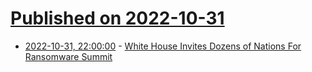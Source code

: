 # [Published on 2022-10-31](index.md)

* [2022-10-31, 22:00:00](https://yro.slashdot.org/story/22/10/31/2045225/white-house-invites-dozens-of-nations-for-ransomware-summit?utm_source=rss1.0mainlinkanon&utm_medium=feed) - [White House Invites Dozens of Nations For Ransomware Summit](https://yro.slashdot.org/story/22/10/31/2045225/white-house-invites-dozens-of-nations-for-ransomware-summit?utm_source=rss1.0mainlinkanon&utm_medium=feed)

